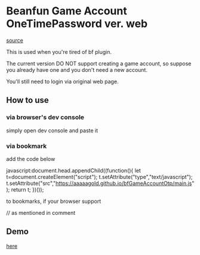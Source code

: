 # Beanfun Game Account OneTimePassword ver. web

[source](https://aaaaagold.github.io/bfGameAccountOtp/main.js)

This is used when you're tired of bf plugin.

The current version DO NOT support creating a game account, so suppose you already have one and you don't need a new account.

You'll still need to login via original web page.

## How to use

### via browser's dev console

simply open dev console and paste it

### via bookmark

add the code below

javascript:document.head.appendChild((function(){ let t=document.createElement("script"); t.setAttribute("type","text/javascript"); t.setAttribute("src","https://aaaaagold.github.io/bfGameAccountOtp/main.js"); return t; })());

to bookmarks, if your browser support

// as mentioned in comment

## Demo

[here](https://youtu.be/5Cat5kjahdU)
